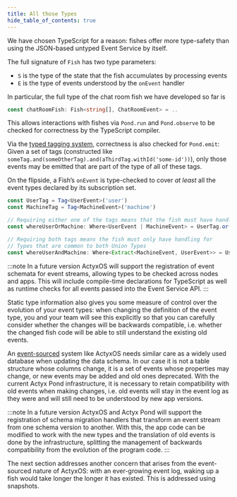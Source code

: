 ```yaml
---
title: All those Types
hide_table_of_contents: true
---
```


We have chosen TypeScript for a reason: fishes offer more type-safety than using the JSON-based untyped Event Service by itself.

The full signature of `Fish` has two type parameters:

- `S` is the type of the state that the fish accumulates by processing events
- `E` is the type of events understood by the `onEvent` handler

In particular, the full type of the chat room fish we have developed so far is

```typescript
const chatRoomFish: Fish<string[], ChatRoomEvent> = ..
```

This allows interactions with fishes via `Pond.run` and `Pond.observe` to be checked for correctness
by the TypeScript compiler.

Via the [typed tagging system](typed-tags), correctness is also checked for `Pond.emit`: Given a set
of tags (constructed like `someTag.and(someOtherTag).and(aThirdTag.withId('some-id'))`), only those
events may be emitted that are part of the type of all of these tags.

On the flipside, a Fish’s `onEvent` is type-checked to cover _at least_ all the event types declared
by its subscription set.

```typescript
const UserTag = Tag<UserEvent>('user')
const MachineTag = Tag<MachineEvent>('machine')

// Requiring either one of the tags means that the fish must have handling for the complete set
const whereUserOrMachine: Where<UserEvent | MachineEvent> = UserTag.or(MachineTag)

// Requiring both tags means the fish must only have handling for
// Types that are common to both Union Types
const whereUserAndMachine: Where<Extract<MachineEvent, UserEvent>> = UserTag.and(MachineTag)
```

:::note
In a future version ActyxOS will support the registration of event schemata for event streams, allowing types to be checked across nodes and apps. This will include compile-time declarations for TypeScript as well as runtime checks for all events passed into the Event Service API.
:::

Static type information also gives you some measure of control over the evolution of your event types:
when changing the definition of the event type, you and your team will see this explicitly so that you can carefully consider whether the changes will be backwards compatible, i.e. whether the changed fish code will be able to still understand the existing old events.

An [event-sourced](https://martinfowler.com/eaaDev/EventSourcing.html) system like ActyxOS needs similar care as a widely used database when updating the data schema.
In our case it is not a table structure whose columns change, it is a set of events whose properties may change, or new events may be added and old ones deprecated.
With the current Actyx Pond infrastructure, it is necessary to retain compatibility with old events when making changes, i.e. old events will stay in the event log as they were and will still need to be understood by new app versions.

:::note
In a future version ActyxOS and Actyx Pond will support the registration of schema migration handlers that transform an event stream from one schema version to another. With this, the app code can be modified to work with the new types and the translation of old events is done by the infrastructure, splitting the management of backwards compatibility from the evolution of the program code.
:::

The next section addresses another concern that arises from the event-sourced nature of ActyxOS:
with an ever-growing event log, waking up a fish would take longer the longer it has existed.
This is addressed using snapshots.
